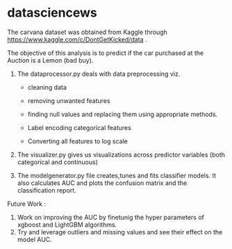 # datasciencews
The carvana dataset was obtained from Kaggle through https://www.kaggle.com/c/DontGetKicked/data .

The objective of this analysis is to predict if the car purchased at the Auction is a Lemon (bad buy).

1. The dataprocessor.py deals with data preprocessing viz.

      - cleaning data

      - removing unwanted features

      - finding null values and replacing them using appropriate methods.

      - Label encoding categorical features

      - Converting all features to log scale
     

2. The visualizer.py gives us visualizations across predictor variables (both categorical and continuous)

3. The modelgenerator.py file creates,tunes and fits classifier models. It also calculates AUC and plots the
   confusion matrix and the classification report.
   
Future Work :

1. Work on improving the AUC by finetunig the hyper parameters of xgboost and LightGBM algorithms.
2. Try and leverage outliers and missing values and see their effect on the model AUC.
